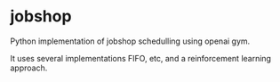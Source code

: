 # jobshop
Python implementation of jobshop schedulling using openai gym.

It uses several implementations FIFO, etc, and a reinforcement learning approach.
